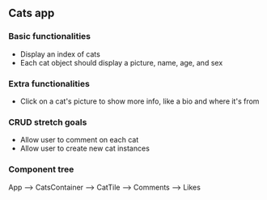 ## Cats app

### Basic functionalities
* Display an index of cats
* Each cat object should display a picture, name, age, and sex

### Extra functionalities
* Click on a cat's picture to show more info, like a bio and where it's from

### CRUD stretch goals
* Allow user to comment on each cat
* Allow user to create new cat instances

### Component tree
App --> CatsContainer --> CatTile --> Comments
                                  --> Likes
